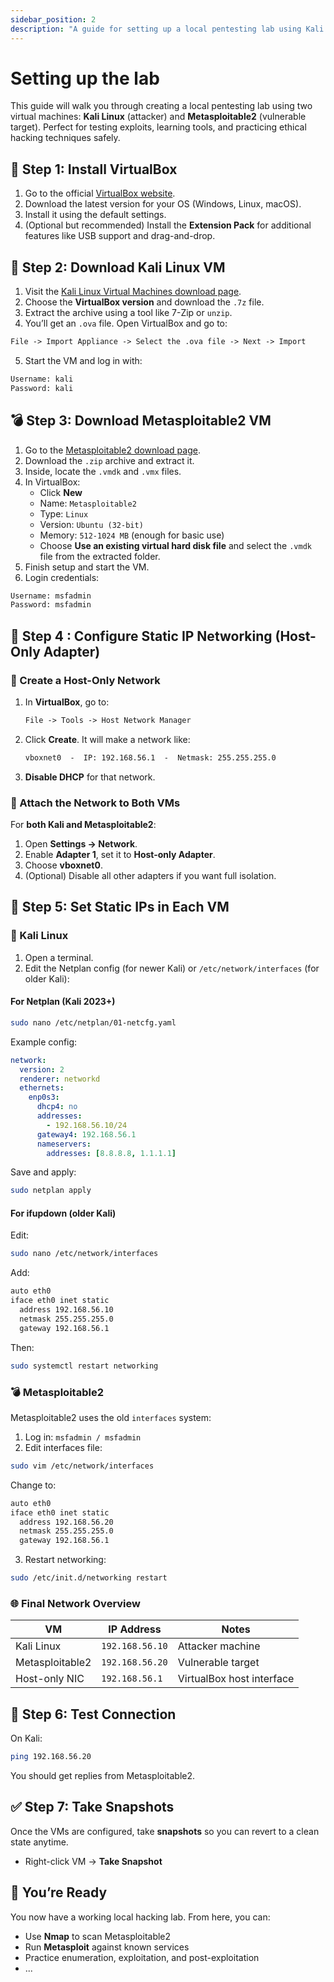 ```yaml
---
sidebar_position: 2
description: "A guide for setting up a local pentesting lab using Kali Linux and Metasploitable2 with VirtualBox."
---
```


# Setting up the lab

This guide will walk you through creating a local pentesting lab using two virtual machines: **Kali Linux** (attacker) and **Metasploitable2** (vulnerable target).
Perfect for testing exploits, learning tools, and practicing ethical hacking techniques safely.

## 🧩 Step 1: Install VirtualBox

1. Go to the official [VirtualBox website](https://www.virtualbox.org/).
2. Download the latest version for your OS (Windows, Linux, macOS).
3. Install it using the default settings.
4. (Optional but recommended) Install the **Extension Pack** for additional features like USB support and drag-and-drop.

## 🐉 Step 2: Download Kali Linux VM

1. Visit the [Kali Linux Virtual Machines download page](https://www.kali.org/get-kali/#kali-virtual-machines).
2. Choose the **VirtualBox version** and download the `.7z` file.
3. Extract the archive using a tool like 7-Zip or `unzip`.
4. You’ll get an `.ova` file. Open VirtualBox and go to:

```txt
File -> Import Appliance -> Select the .ova file -> Next -> Import
```

5. Start the VM and log in with:

```txt
Username: kali
Password: kali
```

## 💣 Step 3: Download Metasploitable2 VM

1. Go to the [Metasploitable2 download page](https://sourceforge.net/projects/metasploitable/).
2. Download the `.zip` archive and extract it.
3. Inside, locate the `.vmdk` and `.vmx` files.
4. In VirtualBox:
   - Click **New**
   - Name: `Metasploitable2`
   - Type: `Linux`
   - Version: `Ubuntu (32-bit)`
   - Memory: `512-1024 MB` (enough for basic use)
   - Choose **Use an existing virtual hard disk file** and select the `.vmdk` file from the extracted folder.
5. Finish setup and start the VM.
6. Login credentials:

```txt
Username: msfadmin
Password: msfadmin
```

## 🔧 Step 4 : Configure Static IP Networking (Host-Only Adapter)

### 📌 Create a Host-Only Network

1. In **VirtualBox**, go to:

   ```txt
   File -> Tools -> Host Network Manager
   ```

2. Click **Create**. It will make a network like:

   ```txt
   vboxnet0  -  IP: 192.168.56.1  -  Netmask: 255.255.255.0
   ```

3. **Disable DHCP** for that network.

### 🔌 Attach the Network to Both VMs

For **both Kali and Metasploitable2**:

1. Open **Settings -> Network**.
2. Enable **Adapter 1**, set it to **Host-only Adapter**.
3. Choose **vboxnet0**.
4. (Optional) Disable all other adapters if you want full isolation.

## 🧰 Step 5: Set Static IPs in Each VM

### 🐉 Kali Linux

1. Open a terminal.
2. Edit the Netplan config (for newer Kali) or `/etc/network/interfaces` (for older Kali):

#### For Netplan (Kali 2023+)

```bash
sudo nano /etc/netplan/01-netcfg.yaml
```

Example config:

```yaml
network:
  version: 2
  renderer: networkd
  ethernets:
    enp0s3:
      dhcp4: no
      addresses:
        - 192.168.56.10/24
      gateway4: 192.168.56.1
      nameservers:
        addresses: [8.8.8.8, 1.1.1.1]
```

Save and apply:

```bash
sudo netplan apply
```

#### For ifupdown (older Kali)

Edit:

```bash
sudo nano /etc/network/interfaces
```

Add:

```bash
auto eth0
iface eth0 inet static
  address 192.168.56.10
  netmask 255.255.255.0
  gateway 192.168.56.1
```

Then:

```bash
sudo systemctl restart networking
```

### 💣 Metasploitable2

Metasploitable2 uses the old `interfaces` system:

1. Log in: `msfadmin / msfadmin`
2. Edit interfaces file:

```bash
sudo vim /etc/network/interfaces
```

Change to:

```bash
auto eth0
iface eth0 inet static
  address 192.168.56.20
  netmask 255.255.255.0
  gateway 192.168.56.1
```

3. Restart networking:

```bash
sudo /etc/init.d/networking restart
```

### 🌐 Final Network Overview

| VM              | IP Address      | Notes                     |
| --------------- | --------------- | ------------------------- |
| Kali Linux      | `192.168.56.10` | Attacker machine          |
| Metasploitable2 | `192.168.56.20` | Vulnerable target         |
| Host-only NIC   | `192.168.56.1`  | VirtualBox host interface |

## 🧪 Step 6: Test Connection

On Kali:

```bash
ping 192.168.56.20
```

You should get replies from Metasploitable2.

## ✅ Step 7: Take Snapshots

Once the VMs are configured, take **snapshots** so you can revert to a clean state anytime.

- Right-click VM -> **Take Snapshot**

## 🧠 You’re Ready

You now have a working local hacking lab. From here, you can:

- Use **Nmap** to scan Metasploitable2
- Run **Metasploit** against known services
- Practice enumeration, exploitation, and post-exploitation
- ...
